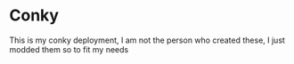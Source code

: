 # Conky
This is my conky deployment,  I am not the person who created these, I just modded them so to fit my needs
